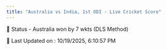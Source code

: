 ```yaml
---
title: "Australia vs India, 1st ODI - Live Cricket Score"
---
```


📑 Status - Australia won by 7 wkts (DLS Method)

📝 Last Updated on : 10/19/2025, 6:10:57 PM  

